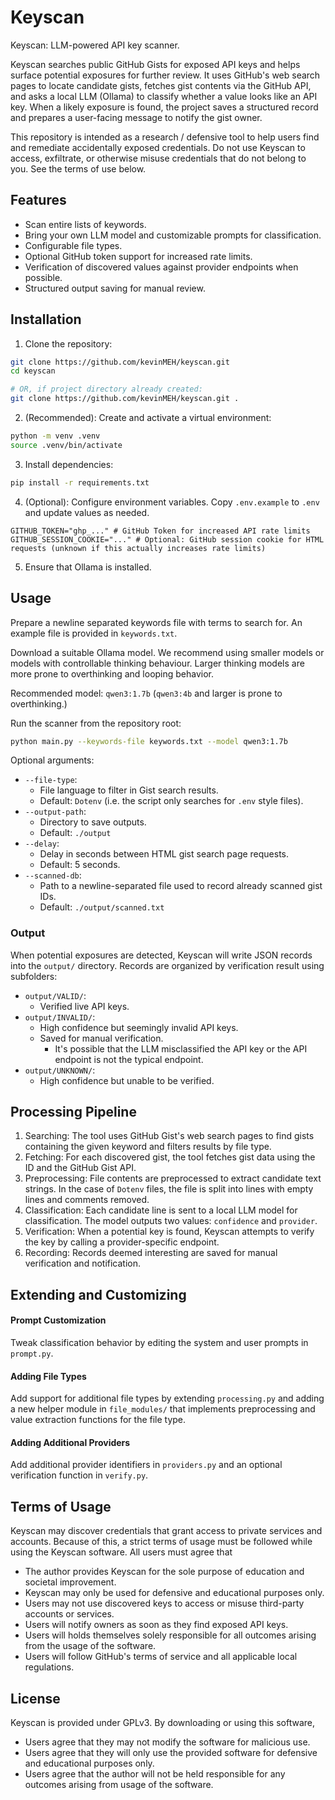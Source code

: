 # Keyscan

Keyscan: LLM-powered API key scanner.

Keyscan searches public GitHub Gists for exposed API keys and helps surface
potential exposures for further review. It uses GitHub's web search pages to
locate candidate gists, fetches gist contents via the GitHub API, and asks a
local LLM (Ollama) to classify whether a value looks like an API key. When a
likely exposure is found, the project saves a structured record and prepares a
user-facing message to notify the gist owner.

This repository is intended as a research / defensive tool to help users find
and remediate accidentally exposed credentials. Do not use Keyscan to access,
exfiltrate, or otherwise misuse credentials that do not belong to you. See the
terms of use below.

## Features

- Scan entire lists of keywords.
- Bring your own LLM model and customizable prompts for classification.
- Configurable file types.
- Optional GitHub token support for increased rate limits.
- Verification of discovered values against provider endpoints when possible.
- Structured output saving for manual review.

## Installation

1. Clone the repository:

```sh
git clone https://github.com/kevinMEH/keyscan.git
cd keyscan

# OR, if project directory already created:
git clone https://github.com/kevinMEH/keyscan.git .
```

2. (Recommended): Create and activate a virtual environment:

```sh
python -m venv .venv
source .venv/bin/activate
```

3. Install dependencies:

```sh
pip install -r requirements.txt
```

4. (Optional): Configure environment variables. Copy `.env.example` to `.env`
   and update values as needed.

```env
GITHUB_TOKEN="ghp_..." # GitHub Token for increased API rate limits
GITHUB_SESSION_COOKIE="..." # Optional: GitHub session cookie for HTML requests (unknown if this actually increases rate limits)
```

5. Ensure that Ollama is installed.

## Usage

Prepare a newline separated keywords file with terms to search for. An example
file is provided in `keywords.txt`.

Download a suitable Ollama model. We recommend using smaller models or models
with controllable thinking behaviour. Larger thinking models are more prone to
overthinking and looping behavior.

Recommended model: `qwen3:1.7b` (`qwen3:4b` and larger is prone to
overthinking.)

Run the scanner from the repository root:

```sh
python main.py --keywords-file keywords.txt --model qwen3:1.7b
```

Optional arguments:

- `--file-type`:
  - File language to filter in Gist search results.
  - Default: `Dotenv` (i.e. the script only searches for `.env` style files).
- `--output-path`:
  - Directory to save outputs.
  - Default: `./output`
- `--delay`:
  - Delay in seconds between HTML gist search page requests.
  - Default: 5 seconds.
- `--scanned-db`:
  - Path to a newline-separated file used to record already scanned gist IDs.
  - Default: `./output/scanned.txt`

### Output

When potential exposures are detected, Keyscan will write JSON records into the
`output/` directory. Records are organized by verification result using
subfolders:

- `output/VALID/`:
  - Verified live API keys.
- `output/INVALID/`:
  - High confidence but seemingly invalid API keys.
  - Saved for manual verification.
    - It's possible that the LLM misclassified the API key or the API endpoint
      is not the typical endpoint.
- `output/UNKNOWN/`:
  - High confidence but unable to be verified.

## Processing Pipeline

1. Searching: The tool uses GitHub Gist's web search pages to find gists
   containing the given keyword and filters results by file type.
2. Fetching: For each discovered gist, the tool fetches gist data using the ID
   and the GitHub Gist API.
3. Preprocessing: File contents are preprocessed to extract candidate text
   strings. In the case of `Dotenv` files, the file is split into lines with
   empty lines and comments removed.
4. Classification: Each candidate line is sent to a local LLM model for
   classification. The model outputs two values: `confidence` and `provider`.
5. Verification: When a potential key is found, Keyscan attempts to verify the
   key by calling a provider-specific endpoint.
6. Recording: Records deemed interesting are saved for manual verification and
   notification.

## Extending and Customizing

#### Prompt Customization

Tweak classification behavior by editing the system and user prompts in
`prompt.py`.

#### Adding File Types

Add support for additional file types by extending `processing.py` and adding a
new helper module in `file_modules/` that implements preprocessing and value
extraction functions for the file type.

#### Adding Additional Providers

Add additional provider identifiers in `providers.py` and an optional
verification function in `verify.py`.

## Terms of Usage

Keyscan may discover credentials that grant access to private services and
accounts. Because of this, a strict terms of usage must be followed while using
the Keyscan software. All users must agree that

- The author provides Keyscan for the sole purpose of education and societal
  improvement.
- Keyscan may only be used for defensive and educational purposes only.
- Users may not use discovered keys to access or misuse third-party accounts or
  services.
- Users will notify owners as soon as they find exposed API keys.
- Users will holds themselves solely responsible for all outcomes arising from
  the usage of the software.
- Users will follow GitHub's terms of service and all applicable local
  regulations.

## License

Keyscan is provided under GPLv3. By downloading or using this software,

- Users agree that they may not modify the software for malicious use.
- Users agree that they will only use the provided software for defensive and
  educational purposes only.
- Users agree that the author will not be held responsible for any outcomes
  arising from usage of the software.
